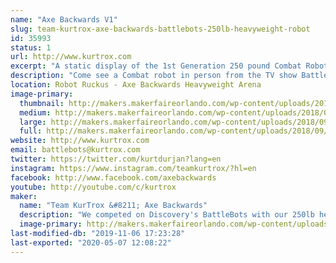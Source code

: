 ```yaml
---
name: "Axe Backwards V1"
slug: team-kurtrox-axe-backwards-battlebots-250lb-heavyweight-robot
id: 35993
status: 1
url: http://www.kurtrox.com
excerpt: "A static display of the 1st Generation 250 pound Combat Robot that has competed on the Discovery TV show Battlebots.  "
description: "Come see a Combat robot in person from the TV show Battlebots on Discovery and Science Channel. Axe Backwards had its first year competing on the show and still sports some of the authentic battle damage from the matches he had. Meet some of the team members, get autographs signed, and have your picture taken with the world famous Axe Backwards."
location: Robot Ruckus - Axe Backwards Heavyweight Arena
image-primary:
  thumbnail: http://makers.makerfaireorlando.com/wp-content/uploads/2018/09/30581919_149322535902245_7387401211487453184_o-150x150.jpg
  medium: http://makers.makerfaireorlando.com/wp-content/uploads/2018/09/30581919_149322535902245_7387401211487453184_o-300x263.jpg
  large: http://makers.makerfaireorlando.com/wp-content/uploads/2018/09/30581919_149322535902245_7387401211487453184_o-1024x897.jpg
  full: http://makers.makerfaireorlando.com/wp-content/uploads/2018/09/30581919_149322535902245_7387401211487453184_o.jpg
website: http://www.kurtrox.com
email: battlebots@kurtrox.com
twitter: https://twitter.com/kurtdurjan?lang=en
instagram: https://www.instagram.com/teamkurtrox/?hl=en
facebook: http://www.facebook.com/axebackwards
youtube: http://youtube.com/c/kurtrox
maker:
  name: "Team KurTrox &#8211; Axe Backwards"
  description: "We competed on Discovery's BattleBots with our 250lb heavyweight Robot, Axe Backwards."
  image-primary: http://makers.makerfaireorlando.com/wp-content/uploads/2019/08/Axe-Backwards-Team-S2019-1-1024x683.jpg
last-modified-db: "2019-11-06 17:23:28"
last-exported: "2020-05-07 12:08:22"
---
```


